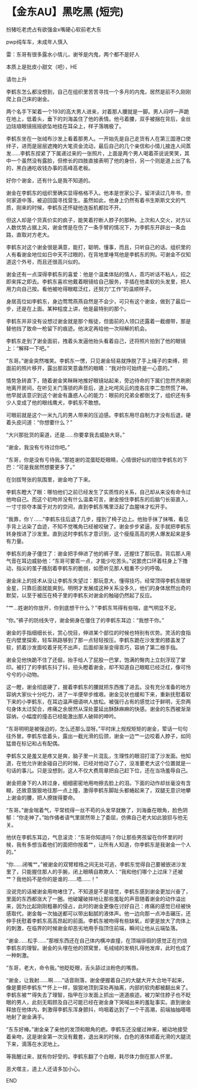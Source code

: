 # 【金东AU】黑吃黑 (短完)

扮猪吃老虎占有欲强金x嘴硬心软前老大东

pwp纯车车，未成年人慎入

雷：东哥有很多露水小情儿，谢爷是内鬼，两个都不是好人

本质上是批皮小甜文（吧），HE

请勿上升



  李鹤东怎么都没想到，自己在组织里苦苦寻找一个多月的内鬼，居然是前不久刚刚爬上自己床的谢金。

  两个名手下架着一个193的高大男人进来，对着那人腰就是一脚。男人闷哼一声跪在地上，低着头，垂下的刘海盖住了他的表情。他弓着腰，双手被捆在背后，金丝边珐琅眼镜摇摇欲坠地挂在耳朵上，样子落魄极了。

  李鹤东坐在一张绒布沙发上看着那男人。一开始先是自己走货有人在第三国港口使绊子，进而是层层遮掩的大笔资金流动，最后自己的几个亲信和小情儿接连人间蒸发……李鹤东捏紧了下属递过来的一张照片，上面是两个男人喝着茶说说笑笑，其中一个虽然没有露脸，但修长的四肢直接表明了他的身份，另一个则是道上出了名的，黑白通吃收钱办事的高峰高老板。

  好你个谢金，还有什么是我不知道的。

  谢金在李鹤东的组织里确实显得格格不入。他本是世家公子，留洋读过几年书，奈何家道中落，被迫回国寻找营生。虽然如此，他身上仍然有着书生斯斯文文的气质，刚来的时候，李鹤东还怀疑他连扳机都拉不开。

  但这人却是个货真价实的疯子，能笑着拧断人脖子的那种。上次和人交火，对方以人数优势占据上风，谢金愣是在伤了一条手臂的情况下，为李鹤东开辟出一条血路，直取对方老大。

  李鹤东对这个谢金很是满意，能打，聪明，懂事，而且，只听自己的话。组织里的人有看谢金地位如日中天不过眼的，在背地里唾骂他是李鹤东的狗。可谢金不仅知道这个外号，而且还很高兴似的。

  谢金还有一点深得李鹤东的喜爱：他是个温柔体贴的情人，乖巧听话不粘人，招之即来挥之即去。李鹤东喜欢他戴着眼镜给自己服务，手插在他柔软的头发里，把人用力向自己按。看他被呛得眼眶泛红，还努力“工作”的温顺样子。

  身居高位如李鹤东，身边莺莺燕燕自然是不会少，可只有这个谢金，做到了最后一步，还是在上面。某种程度上讲，他是最特别的那个。

  李鹤东并非没有设想过谢金就是那个叛徒，但面前的人领口还露着一截绷带，那是替他挡了致命一枪留下的痕迹。他决定再给他一次辩解的机会。

  李鹤东走到了谢金面前，拽着头发逼他抬头看着自己，还将照片拍到了他的眼镜上：“解释一下吧。”

  “东哥。”谢金突然嗤笑。李鹤东一愣，只见谢金轻易就挣脱了手上绳子的束缚，把面前的照片移开，露出那双笑意盎然的眼睛：“我对你可始终是一心意的。”

  情势急转直下，随着谢金笑眯眯地推好眼镜站起来，旁边待命的下属们忽然齐刷刷地离开房间，在听见关门落锁的声音后，道上叱咤风云的庞各庄李二忽然慌了神。他早就该意识到这个谢金有蛊惑人心的能力：眼前的兄弟全都倒戈了，组织还有多少人变成了他的眼线鹰犬，李鹤东不敢想。

  可眼前就是这个一米九几的男人带来的压迫感。李鹤东用尽自制力才没有后退，硬着头皮问道：“你想要什么？”

  “大兴那批货的渠道，还是……你要拿我去威胁大哥。”

  “谢金，我没有亏待过你吧。”

  “东哥，你是没有亏待我。”那姓谢的混蛋眨眨眼睛，心情很好似的钳住李鹤东的下巴：“可是我居然想要更多了。”

  在剑拔弩张的氛围里，谢金吻了下来。


  李鹤东瞪大了眼：哪怕他们之前已经发生了实质性的关系，自己却从来没有命令过他吻自己。而这个初吻并没有什么温柔可言，谢金按住李鹤东的后脑勺长驱直入，一寸寸掠夺本属于对方的空间，直到李鹤东嘴里泛起了血腥味才松开手。

  “我靠，你丫……”李鹤东往后退了几步，撞到了椅子边上。他抬手抹了抹嘴，看见手背上沾染了血迹，不知不觉嘴角已经被咬破了。谢金步步紧逼，反手就把李鹤东转身按进了沙发里。直到这时李鹤东才意识到，这个瘦瘦高高的男人爆发起来是多有力量。

  李鹤东的身子僵住了：谢金把手伸进了他的裤子里，还握住了那玩意。背后那人用气音在耳边威胁他：“东哥可要乖一点，才能少吃苦头。”说罢虎口环着柱身上下撸动，指尖的茧子搔刮着李鹤东的脆弱，如愿听见那人粗重不少的呼吸。

  谢金床上的技术从没让李鹤东失望过：那玩意大，懂得技巧，经常顶得李鹤东眼冒金星，只靠后面就能爽到。明明才发展成这种关系没多久，他们的身体居然出奇的默契，以至于被压在椅子里的李鹤东对谢金的触碰仍然起了反应。

  “艹…姓谢的你放开，你到底想干什么？”李鹤东骂得有些喘，底气明显不足。

  “你。”裤子的防线失守，谢金俯身在僵住了的李鹤东耳边：“我想干你。”

  谢金的手指细细长长，赏心悦目，伸进某个部位的时候也特别有优势。灵活的食指在内壁里探索，轻车熟路够到了那一点轻轻按压。李鹤东跪在沙发里的膝盖发了软，抓着沙发面咬着牙死不出声，后面却渐渐变得乖巧，容纳了第二根手指。

  谢金见他快跪不住了还倔，抬手给人了屁股一巴掌，饱满的臀肉上立刻浮现了掌印。被打了的李鹤东抖了抖，扭头瞪着谢金，却不知道自己眼眶已经泛红，像可怜兮兮的小动物。

  这一瞪，谢金彻底硬了，握着李鹤东的腰就把东西推了进去。没有充分准备的地方容纳大家伙十分吃力，进了一半便举步维艰。谢金见状也缓和下来，重新抚慰着软下来的小李鹤东，在耳边温声细语哄人放松。被强行占有的感觉过于鲜明，无奈两句身体太过契合，疼痛之余居然从深处蔓延出酥酥麻麻的快感。谢金的东西被渐渐容纳，小幅度的撞击已经能激出那人破碎的呻吟。

  “东哥明明是被强迫的，怎么还那么湿呀。”平时床上规规矩矩的谢金，荤话一句句往外冒。李鹤东低着头，露出一截光滑的后颈，谢金一边艹一边咬着人脖子，如同猛兽在标记和占有配偶。

  李鹤东又是羞又是疼又是爽，脑子里一片混乱，生理性的眼泪打湿了沙发面。他知道，在他允许谢金碰自己的时候，已经对他动了心了，没准要老大这个位置就是一句话的事儿。只是没想到，这人不仅大费周章把自己赶下位，还在当场羞辱自己。

  谢金把身下的人转过身，细细密密地用吻擦去脸上的泪。下面的动作却丝毫没有含糊，还故意狠狠地往那一点上撞，激得李鹤东脚趾头都蜷起来了，双腿无意识地攀上谢金的腰，把人撩拨得要命。

  “东哥。”谢金喘着气，平常梳得一丝不苟的头发早就散了，刘海垂在眼角，脸色阴郁：“你走神了。”始作俑者语气里居然带上了委屈，仿佛自己老大如此狼狈与他无关。

  他伏在李鹤东耳边，气息滚烫：“东哥你知道吗？你让那些男孩留在你怀里的时候，我有多想当着他们的面把你按着艹，让所有人知道，你李鹤东是我谢金一个人的。”

  “你……闭嘴艹。”被谢金的双臂桎梏之间无处可逃，李鹤东觉得自己要被嵌进沙发里了，只能握住那人的手腕，闭上眼睛自欺欺人：“我和他们哪个上过床？还被艹？我他妈不是你的是谁的……唔……！”

  没说完的话被谢金用吻堵住了。不知道是不是错觉，李鹤东感到谢金更加兴奋了，里面的东西都涨大了一圈。他破罐破摔地让那些羞耻的声音随着谢金的动作溢出来，因为比起刚刚粗暴的侵占，此时的谢金更像在讨好自己：疼痛的感觉已经被快感取代，谢金每一次抽送都可以带出黏腻的液体声。他一边向那一点冲击碾压，还伸手抚慰着李鹤东高高昂起的前面。李鹤东被吻得有些缺氧，却更是放大了肉体上的刺激，在临界的时候谢金却恶劣地用手指顶住前端，瞬间让他从云端坠落。

  “谢金……松手……”那根东西还在自己体内横冲直撞，在顶端徘徊的感觉正在灼烧李鹤东的理智。谢金的头埋在他的颈窝里，毛绒绒的发梢扎得他发痒，此时也成了一种刺激。

  “东哥，老大，命令我。”他眨眨眼，舌头舔过淡粉色的嘴唇。

  “谢金，让我射……啊……”话音刚落，谢金便握着自己的大腿大开大合地干起来，像是要把李鹤东艹怀上一样，狠狠地顶到深处再抽离，内部的软肉都被翻出来了。李鹤东被艹得失去了理智，指甲在沙发面上抓出一道道痕迹。被刀架住脖子也不眨眼的男人，此刻无暇顾及自己可能已经在谢金身下哭喊出来的羞耻事实。直到谢金释放在他体内，刺激得李鹤东浑身颤抖，呜咽着达到了一个干高潮，前端抽抽嗒嗒地射了谢金满手。

  “东东好棒。”谢金亲了亲他的发顶和眼角的疤。李鹤东还没缓过神来，被动地接受着亲吻，这是谢金第一次没有戴套，退出来的时候，白色的液体顺着光滑的大腿流下来，滴落在水泥地上。

  等我醒过来，就有你好受的。李鹤东翻了个白眼，耗尽体力倒在那人怀里。

  恶犬噬主，道上人还请多加小心。


END
